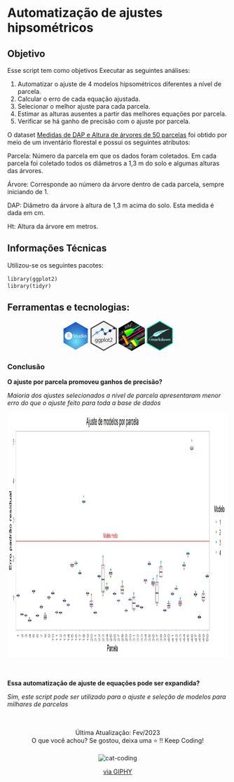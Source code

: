 # Automatização de ajustes hipsométricos

## Objetivo
Esse script tem como objetivos Executar as seguintes análises:

1. Automatizar o ajuste de 4 modelos hipsométricos diferentes a nível de parcela.
2. Calcular o erro de cada equação ajustada.
3. Selecionar o melhor ajuste para cada parcela.
4. Estimar as alturas ausentes a partir das melhores equações por parcela.
5. Verificar se há ganho de precisão com o ajuste por parcela. 

O dataset [Medidas de DAP e Altura de árvores de 50 parcelas](https://github.com/fabiano-rp/ajustes-hisometricos-automaticos/blob/6b6b3616cbdcdf057dae80711e4dbbd50efdf90f/docs/dados.txt) foi obtido por meio de um inventário florestal e possui os seguintes atributos:

Parcela:
Número da parcela em que os dados foram coletados. Em cada parcela foi coletado todos os diâmetros a 1,3 m do solo e algumas alturas das árvores.

Árvore:
Corresponde ao número da árvore dentro de cada parcela, sempre iniciando de 1.

DAP:
Diâmetro da árvore à altura de 1,3 m acima do solo. Esta medida é dada em cm.

Ht:
Altura da árvore em metros.

## Informações Técnicas
Utilizou-se os seguintes pacotes:
```
library(ggplot2)
library(tidyr)
```
## Ferramentas e tecnologias:
<div align="center">
<img width="60" src="https://github.com/rstudio/hex-stickers/blob/main/PNG/RStudio.png" />
<img width="60" src="https://github.com/rstudio/hex-stickers/blob/main/PNG/ggplot2.png" />
<img width="60" src="https://github.com/rstudio/hex-stickers/blob/main/PNG/tidyr.png" />
<img width="60" src="https://github.com/rstudio/hex-stickers/blob/main/PNG/rmarkdown.png" />
</div>

### Conclusão
**O ajuste por parcela promoveu ganhos de precisão?** 

*Maioria dos ajustes selecionados a nível de parcela apresentaram menor erro do que o ajuste feito para toda a base de dados*

<div align="center" style="display: inline_block">
  <img height="558" width="1383" alt="ajustes_plot" src="docs/ajustes_plot.jpeg">  
</div>

<br>
<br>

**Essa automatização de ajuste de equações pode ser expandida?**

*Sim, este script pode ser utilizado para o ajuste e seleção de modelos para milhares de parcelas*


<br>
<br>

<div align="center"> 
Última Atualização: Fev/2023 <br> 
O que você achou? Se gostou, deixa uma ⭐ !!
Keep Coding!
</div>
<div align="center" style="display: inline_block"><br>
  <img height="150" width="280" alt="cat-coding" src="https://media.giphy.com/media/3oKIPnAiaMCws8nOsE/giphy.gif">
  <p><a href="https://giphy.com/">via GIPHY</a></p>
</div>
